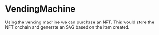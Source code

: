 # VendingMachine

Using the vending machine we can purchase an NFT.  This would store the NFT onchain and generate an SVG based on the item created.